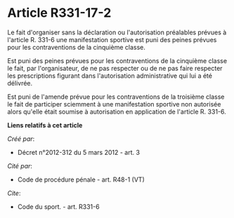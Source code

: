 # Article R331-17-2

Le fait d'organiser sans la déclaration ou l'autorisation préalables prévues à l'article R. 331-6 une manifestation sportive
est puni des peines prévues pour les contraventions de la cinquième classe. 

Est puni des peines prévues pour les contraventions de la cinquième classe le fait, par l'organisateur, de ne pas respecter
ou de ne pas faire respecter les prescriptions figurant dans l'autorisation administrative qui lui a été délivrée. 

Est puni de l'amende prévue pour les contraventions de la troisième classe le fait de participer sciemment à une
manifestation sportive non autorisée alors qu'elle était soumise à autorisation en application de l'article R. 331-6.

**Liens relatifs à cet article**

_Créé par_:

  - Décret n°2012-312 du 5 mars 2012 - art. 3

_Cité par_:

  - Code de procédure pénale - art. R48-1 (VT)

_Cite_:

  - Code du sport. - art. R331-6
